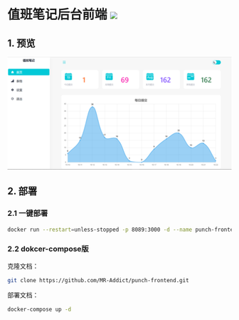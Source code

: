 <h1>值班笔记后台前端 <img src="https://github.com/MR-Addict/punch-frontend/actions/workflows/docker.yml/badge.svg?branch=main"/></h1>

## 1. 预览

![preview](images/preview.png)

## 2. 部署

### 2.1 一键部署

```bash
docker run --restart=unless-stopped -p 8089:3000 -d --name punch-frontend mraddict063/punch-frontend
```

### 2.2 dokcer-compose版

克隆文档：

```bash
git clone https://github.com/MR-Addict/punch-frontend.git
```

部署文档：

```bash
docker-compose up -d
```
